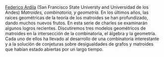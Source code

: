 [Federico Ardila](http://math.sfsu.edu/federico/) (San Francisco State Universty and Universidad de los Andes)
_Matroides, combinatoria, y geometría._ En los últimos años, las raíces geométricas de la teoría de los matroides se han profundizado, dando muchos nuevos frutos. En esta serie de charles se examinarán algunos logros recientes. Discutiremos tres modelos geométricos de matroides en la intersección de la combinatoria, el álgebra y la geometría. Cada uno de ellos ha llevado al desarrollo de una combinatoria interestante y a la solución de conjeturas sobre desigualdades de grafos y matroides que habían estado abiertas por un largo tiempo.
